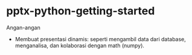 # pptx-python-getting-started

Angan-angan

- Membuat presentasi dinamis: seperti mengambil data dari database, menganalisa, dan kolaborasi dengan math (numpy).
  
  
